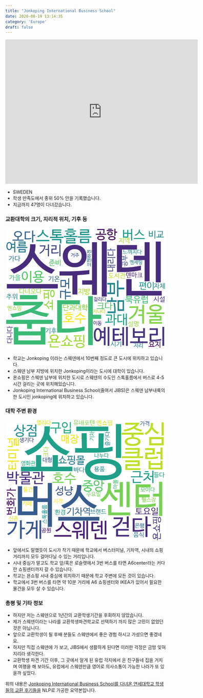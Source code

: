 ```yaml
---
title: "Jonkoping International Business School"
date: 2020-08-19 13:14:35
category: 'Europe'
draft: false
---
```


<iframe
width="600"
height="450"
frameborder="0" style="border:0"
src="https://www.google.com/maps/embed/v1/place?key=AIzaSyC9e1AME-pVmWC4hBpFdu5S4dKzyepa3HQ&q=Jonkoping+International+Business+School&center=57.7790165,14.1628518&zoom=14" allowfullscreen>
</iframe>

* SWEDEN
* 학생 만족도에서 중위 50% 안을 기록했습니다.
* 지금까지 47명이 다녀갔습니다. 

### 교환대학의 크기, 지리적 위치, 기후 등

![gen_info-WordCloud](../univ_wordclouds_okt/gen_info/SE000001_gen_info_okt.png)

* 학교는 Jonkoping 이라는 스웨덴에서 10번째 정도로 큰 도시에 위치하고 있습니다.
* 스웨덴 남부 지방에 위치한 Jonkoping이라는 도시에 대학이 있습니다.
* 욘쇼핑은 스웨덴 남부에 위치한 도시로 스웨덴의 수도인 스톡홀름에서 버스로 4-5시간 걸리는 곳에 위치해있습니다.
* Jonkoping International Business School(줄여서 JIBS)은 스웨덴 남부내륙의 한 도시인 jonkoping에 위치하고 있습니다.


### 대학 주변 환경

![env_info-WordCloud](../univ_wordclouds_okt/env_info/SE000001_env_info_okt.png)

* 앞에서도 말했듯이 도시가 작기 때문에 학교에서 버스터미널, 기차역, 시내의 쇼핑거리까지 모두 걸어다닐 수 있는 거리입니다.
* 시내 중심가 말고도 학교 앞/혹은 로슬렛에서 3번 버스를 타면 A6center라는 커다란 쇼핑센터까지 갈 수 있습니다.
* 학교는 욘쇼핑 시내 중심에 위치하기 때문에 학교 주변에 모든 것이 있습니다.
* 학교에서 3번 버스를 타면 약 10분 거리에 A6 쇼핑센터와 IKEA가 있어서 필요한 물건을 모두 살 수 있습니다.


### 총평 및 기타 정보 
* 하지만 저는 스웨덴으로 1년간의 교환학생기간을 후회하지 않았습니다.
* 제가 스웨덴이라는 나라를 교환학생파견학교로 선택하기 까지 많은 고민이 없었던 것은 아닙니다.
* 앞으로 교환학생이 될 후배 분들도 스웨덴에서 좋은 경험 하시고 가셨으면 좋겠네요.
* 하지만 직접 스웨덴에 가 보고, JIBS에서 생활하게 된다면 이러한 걱정은 금방 잊혀지리라 생각한다.
* 교환학생 파견 기간 이후, 그 곳에서 알게 된 유럽 각지에서 온 친구들네 집을 거치며 여행을 해 보아도, 유럽에서 스웨덴만큼 영어로 의사소통이 가능한 나라가 또 있을까 싶었다.


위의 내용은 [Jonkoping International Business School를 다녀온 연세대학교 학생들의 교환 후기들을](http://oia.yonsei.ac.kr/partner/expReport.asp?ucode=SE000001&bgbn=A) NLP로 가공한 요약본입니다. 
